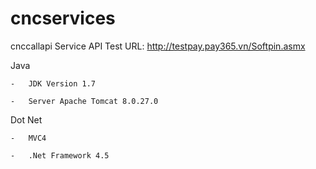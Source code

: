 # cncservices
cnccallapi
Service API Test URL:
http://testpay.pay365.vn/Softpin.asmx


Java 

	-	JDK Version 1.7
	
	-	Server Apache Tomcat 8.0.27.0

	
Dot Net

	-	MVC4
	
	-	.Net Framework 4.5